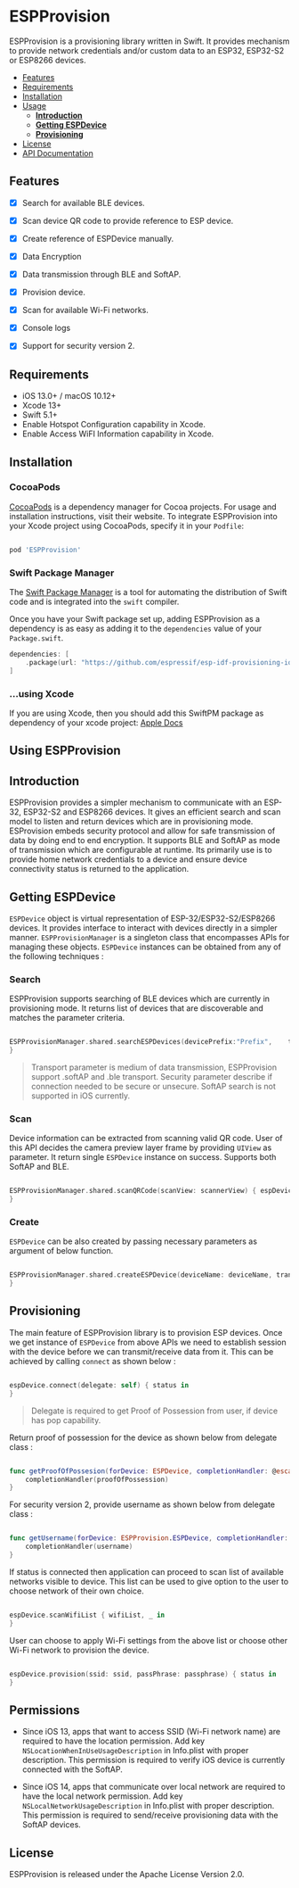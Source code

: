 
# ESPProvision

ESPProvision is a provisioning library written in Swift. It provides mechanism to provide network credentials and/or custom data to an ESP32, ESP32-S2 or ESP8266 devices.

- [Features](#features)
- [Requirements](#requirements)
- [Installation](#installation)
- [Usage](#using-ESPProvision)
    - [****Introduction****](#introduction)
    - [****Getting ESPDevice****](#getting-ESPDevice)
    - [****Provisioning****](#provisioning)
- [License](#license)
- [API Documentation](https://espressif.github.io/esp-idf-provisioning-ios/)

## Features

- [x] Search for available BLE devices.
- [x] Scan device QR code to provide reference to ESP device.
- [x] Create reference of ESPDevice manually.
- [x] Data Encryption
- [x] Data transmission through BLE and SoftAP.
- [x] Provision device.
- [x] Scan for available Wi-Fi networks.
- [x] Console logs
- [x] Support for security version 2.


## Requirements

- iOS 13.0+ / macOS 10.12+
- Xcode 13+
- Swift 5.1+
- Enable Hotspot Configuration capability in Xcode.
- Enable Access WiFI Information capability in Xcode.

## Installation

### CocoaPods

[CocoaPods](https://cocoapods.org) is a dependency manager for Cocoa projects. For usage and installation instructions, visit their website. To integrate ESPProvision into your Xcode project using CocoaPods, specify it in your `Podfile`:

```ruby

pod 'ESPProvision'

```

### Swift Package Manager

The [Swift Package Manager](https://swift.org/package-manager/) is a tool for automating the distribution of Swift code and is integrated into the `swift` compiler. 

Once you have your Swift package set up, adding ESPProvision as a dependency is as easy as adding it to the `dependencies` value of your `Package.swift`.

```swift
dependencies: [
    .package(url: "https://github.com/espressif/esp-idf-provisioning-ios.git", from: "2.1.1")
]
```

### ...using Xcode

If you are using Xcode, then you should add this SwiftPM package as dependency of your xcode project:
  [Apple Docs](https://developer.apple.com/documentation/swift_packages/adding_package_dependencies_to_your_app)


## Using ESPProvision

## Introduction

ESPProvision provides a simpler mechanism to communicate with an ESP-32, ESP32-S2 and ESP8266 devices. It gives an efficient search and scan model to listen and return devices which are in provisioning mode. ESProvision embeds security protocol and allow for safe transmission of data by doing end to end encryption. It supports BLE and SoftAP as mode of transmission which are configurable at runtime. Its primarily use is to provide home network credentials to a device and ensure device connectivity status is returned to the application.


## Getting ESPDevice

`ESPDevice` object is virtual representation of ESP-32/ESP32-S2/ESP8266 devices. It provides interface to interact with devices directly in a simpler manner. `ESPProvisionManager` is a singleton class that encompasses APIs for managing these objects. `ESPDevice` instances can be obtained from any of the following techniques : 


### Search

ESPProvision supports searching of BLE devices which are currently in provisioning mode. It returns list of devices that are discoverable and matches the parameter criteria.

```swift

ESPProvisionManager.shared.searchESPDevices(devicePrefix:"Prefix",    transport:.ble, security:.secure) { deviceList, _ in
}

```

> Transport parameter is medium of data transmission, ESPProvision support .softAP and .ble transport.
> Security parameter describe if connection needed to be secure or unsecure.
> SoftAP search is not supported in iOS currently.


### Scan

Device information can be extracted from scanning valid QR code. User of this API decides the camera preview layer frame by providing `UIView` as parameter. It return single `ESPDevice` instance on success. Supports both SoftAP and BLE.

```swift

ESPProvisionManager.shared.scanQRCode(scanView: scannerView) { espDevice, _ in
}

```


### Create

`ESPDevice` can be also created by passing necessary parameters as argument of below function.

```swift

ESPProvisionManager.shared.createESPDevice(deviceName: deviceName, transport: transport, security: security){ espDevice, _ in
}

```



## Provisioning

The main feature of ESPProvision library is to provision ESP devices. Once we get instance of `ESPDevice` from above APIs we need to establish session with the device before we can transmit/receive data from it. This can be achieved by calling `connect` as shown below :

```swift

espDevice.connect(delegate: self) { status in
}

```
> Delegate is required to get Proof of Possession from user, if device has pop capability.

Return proof of possession for the device as shown below from delegate class :

```swift

func getProofOfPossesion(forDevice: ESPDevice, completionHandler: @escaping (String) -> Void) {
    completionHandler(proofOfPossession)
}

```

For security version 2, provide username as shown below from delegate class :

```swift

func getUsername(forDevice: ESPProvision.ESPDevice, completionHandler: @escaping (String?) -> Void) {
    completionHandler(username)
}

```


If status is connected then application can proceed to scan list of available networks visible to device. This list can be used to give option to the user to choose network of their own choice.

```swift

espDevice.scanWifiList { wifiList, _ in 
}

```

User can choose to apply Wi-Fi settings from the above list or choose other Wi-Fi network to provision the device.

```swift

espDevice.provision(ssid: ssid, passPhrase: passphrase) { status in
}

```

## Permissions

- Since iOS 13, apps that want to access SSID (Wi-Fi network name) are required to have the location permission. Add key `NSLocationWhenInUseUsageDescription` in Info.plist with proper description. This permission is required to verify iOS device is currently connected with the SoftAP. 

- Since iOS 14, apps that communicate over local network are required to have the local network permission. Add key `NSLocalNetworkUsageDescription` in Info.plist with proper description. This permission is required to send/receive provisioning data with the SoftAP devices.



## License

ESPProvision is released under the Apache License Version 2.0.
